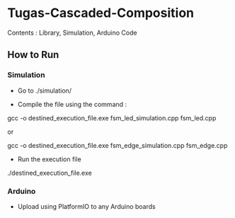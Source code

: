 # Tugas-Cascaded-Composition

Contents : Library, Simulation, Arduino Code

## How to Run

### Simulation

- Go to ./simulation/

- Compile the file using the command : 

gcc -o destined_execution_file.exe fsm_led_simulation.cpp fsm_led.cpp

or

gcc -o destined_execution_file.exe fsm_edge_simulation.cpp fsm_edge.cpp

- Run the execution file

./destined_execution_file.exe

### Arduino

- Upload using PlatformIO to any Arduino boards
